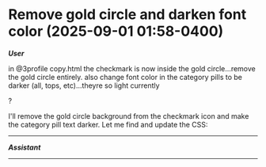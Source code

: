 <!-- Generated by SpecStory -->

# Remove gold circle and darken font color (2025-09-01 01:58-0400)

_**User**_

in @3profile copy.html the checkmark is now inside the gold circle...remove the gold circle entirely. also change font color in the category pills to be darker (all, tops, etc)...theyre so light currently

?

I'll remove the gold circle background from the checkmark icon and make the category pill text darker. Let me find and update the CSS:

---

_**Assistant**_



---

